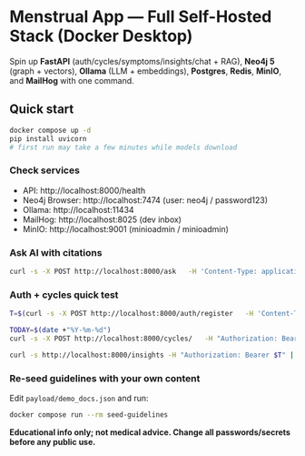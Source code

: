 # Menstrual App — Full Self-Hosted Stack (Docker Desktop)

Spin up **FastAPI** (auth/cycles/symptoms/insights/chat + RAG), **Neo4j 5** (graph + vectors), **Ollama** (LLM + embeddings), **Postgres**, **Redis**, **MinIO**, and **MailHog** with one command.

## Quick start
```bash
docker compose up -d
pip install uvicorn
# first run may take a few minutes while models download
```

### Check services
- API: http://localhost:8000/health
- Neo4j Browser: http://localhost:7474  (user: neo4j / password123)
- Ollama: http://localhost:11434
- MailHog: http://localhost:8025  (dev inbox)
- MinIO: http://localhost:9001  (minioadmin / minioadmin)

### Ask AI with citations
```bash
curl -s -X POST http://localhost:8000/ask   -H 'Content-Type: application/json'   -d '{"question":"What helps with menstrual cramps?"}' | jq
```

### Auth + cycles quick test
```bash
T=$(curl -s -X POST http://localhost:8000/auth/register   -H 'Content-Type: application/json'   -d '{"email":"you@example.com","password":"test1234"}' | jq -r '.access_token')

TODAY=$(date +"%Y-%m-%d")
curl -s -X POST http://localhost:8000/cycles/   -H "Authorization: Bearer $T" -H "Content-Type: application/json"   -d "{"start_date":"$TODAY"}" | jq

curl -s http://localhost:8000/insights -H "Authorization: Bearer $T" | jq
```

### Re-seed guidelines with your own content
Edit `payload/demo_docs.json` and run:
```bash
docker compose run --rm seed-guidelines
```

**Educational info only; not medical advice. Change all passwords/secrets before any public use.**
